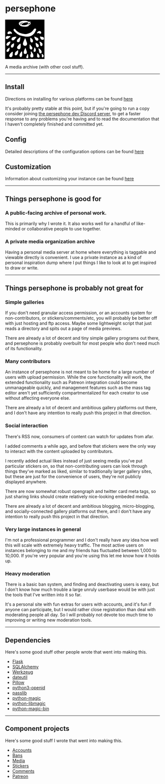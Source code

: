 # persephone

![persephone logo](persephone/views/static/persephone_128.png)

A media archive (with other cool stuff).

---

## Install

Directions on installing for various platforms can be found [here](INSTALL.md)

It's probably pretty stable at this point, but if you're going to run a copy consider joining [the persephone dev Discord server](https://discord.gg/AkFcTbY), to get a faster response to any problems you're having and to read the documentation that I haven't completely finished and committed yet.

## Config

Detailed descriptions of the configuration options can be found [here](CONFIG.md)

## Customization

Information about customizing your instance can be found [here](CUSTOMIZATION.md)

---

## Things persephone is good for

### A public-facing archive of personal work.

This is primarily why I wrote it. It also works well for a handful of like-minded or collaborative people to use together.

### A private media organization archive

Having a personal media server at home where everything is taggable and viewable directly is convenient. I use a private instance as a kind of personal inspiration dump where I put things I like to look at to get inspired to draw or write.

---

## Things persephone is probably not great for

### Simple galleries

If you don't need granular access permission, or an accounts system for non-contributors, or stickers/comments/etc, you will probably be better off with just hosting and ftp access. Maybe some lightweight script that just reads a directory and spits out a page of media previews.

There are already a lot of decent and tiny simple gallery programs out there, and persephone is probably overbuilt for most people who don't need much of its functionality.

### Many contributors

An instance of persephone is not meant to be home for a large number of users with upload permission. While the core functionality will work, the extended functionality such as Patreon integration could become unmanageable quickly, and management features such as the mass tag editor aren't yet sufficiently compartmentalized for each creator to use without affecting everyone else.

There are already a lot of decent and ambitious gallery platforms out there, and I don't have any intention to really push this project in that direction.

### Social interaction

There's RSS now, consumers of content can watch for updates from afar.

I added comments a while ago, and before that stickers were the only way to interact with the content uploaded by contributors.

I recently added actual likes instead of just seeing media you've put particular stickers on, so that non-contributing users can look through things they've marked as liked, similar to traditionally larger gallery sites, but these are just for the convenience of users, they're not publicly displayed anywhere.

There are now somewhat robust opengraph and twitter card meta tags, so just sharing links should create relatively nice-looking embeded media.

There are already a lot of decent and ambitious blogging, micro-blogging, and socially-connected gallery platforms out there, and I don't have any intention to really push this project in that direction.

### Very large instances in general

I'm not a professional programmer and I don't really have any idea how well this will scale with extremely heavy traffic. The most active users on instances belonging to me and my friends has fluctuated between 1,000 to 10,000. If you're very popular and you're using this let me know how it holds up.

### Heavy moderation

There is a basic ban system, and finding and deactivating users is easy, but I don't know how much trouble a large unruly userbase would be with just the tools that I've written into it so far.

It's a personal site with fun extras for users with accounts, and it's fun if anyone can participate, but I would rather close registration than deal with moderating people all day. So I will probably not devote too much time to improving or writing new moderation tools.

---

## Dependencies

Here's some good stuff other people wrote that went into making this.

- [Flask](https://github.com/pallets/flask)
- [SQLAlchemy](https://github.com/sqlalchemy/sqlalchemy)
- [Werkzeug](https://github.com/pallets/werkzeug)
- [dateutil](https://github.com/dateutil/dateutil)
- [Pillow](https://github.com/python-pillow/Pillow)
- [python3-openid](https://github.com/necaris/python3-openid)
- [passlib](https://bitbucket.org/ecollins/passlib/wiki/Home)
- [python-magic](https://github.com/ahupp/python-magic)
- [python-libmagic](https://github.com/dveselov/python-libmagic)
- [python-magic-bin](https://github.com/julian-r/python-magic)

---

## Component projects

Here's some good stuff I wrote that went into making this.

- [Accounts](https://github.com/secretisdead/accounts)
- [Bans](https://github.com/secretisdead/bansfrontend)
- [Media](https://github.com/secretisdead/mediafrontend)
- [Stickers](https://github.com/secretisdead/stickersfrontend)
- [Comments](https://github.com/secretisdead/commentsfrontend)
- [Patreon](https://github.com/secretisdead/patreonfrontend)
